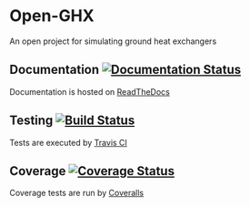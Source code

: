 # Open-GHX

An open project for simulating ground heat exchangers

## Documentation [![Documentation Status](https://readthedocs.org/projects/open-ghx/badge/?version=latest)](http://open-ghx.readthedocs.io/en/latest/?badge=latest)

Documentation is hosted on [ReadTheDocs](http://open-ghx.readthedocs.io/en/latest/)

## Testing [![Build Status](https://travis-ci.org/mitchute/Open-GHX.svg?branch=master)](https://travis-ci.org/mitchute/Open-GHX)

Tests are executed by [Travis CI](https://travis-ci.org/mitchute/Open-GHX)

## Coverage [![Coverage Status](https://coveralls.io/repos/github/mitchute/Open-GHX/badge.svg)](https://coveralls.io/github/mitchute/Open-GHX)

Coverage tests are run by [Coveralls](https://coveralls.io/)

